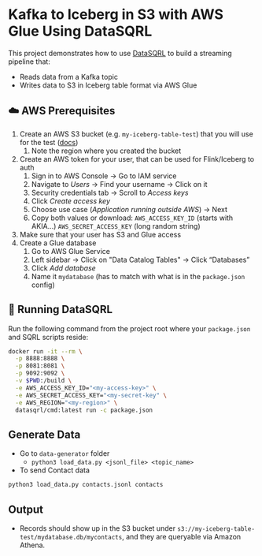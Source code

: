# Kafka to Iceberg in S3 with AWS Glue Using DataSQRL

This project demonstrates how to use [DataSQRL](https://datasqrl.com) to build a streaming pipeline that:

- Reads data from a Kafka topic
- Writes data to S3 in Iceberg table format via AWS Glue

## ☁️ AWS Prerequisites

1. Create an AWS S3 bucket (e.g. `my-iceberg-table-test`) that you will use for the test ([docs](https://docs.aws.amazon.com/AmazonS3/latest/userguide/create-bucket-overview.html))
   1. Note the region where you created the bucket
2. Create an AWS token for your user, that can be used for Flink/Iceberg to auth
   1. Sign in to AWS Console → Go to IAM service
   2. Navigate to *Users* → Find your username → Click on it
   3. Security credentials tab → Scroll to *Access keys*
   4. Click *Create access key*
   5. Choose use case (*Application running outside AWS*) → Next
   6. Copy both values or download: `AWS_ACCESS_KEY_ID` (starts with AKIA...) `AWS_SECRET_ACCESS_KEY` (long random string)
3. Make sure that your user has S3 and Glue access
4. Create a Glue database
   1. Go to AWS Glue Service
   2. Left sidebar → Click on "Data Catalog Tables" → Click “Databases”
   3. Click *Add database*
   4. Name it `mydatabase` (has to match with what is in the `package.json` config)

## 🐳 Running DataSQRL

Run the following command from the project root where your `package.json` and SQRL scripts reside:
```bash
docker run -it --rm \
  -p 8888:8888 \
  -p 8081:8081 \
  -p 9092:9092 \
  -v $PWD:/build \
  -e AWS_ACCESS_KEY_ID="<my-access-key>" \
  -e AWS_SECRET_ACCESS_KEY="<my-secret-key" \
  -e AWS_REGION="<my-region>" \
  datasqrl/cmd:latest run -c package.json
```

## Generate Data

* Go to `data-generator` folder
  * `python3 load_data.py <jsonl_file> <topic_name>`
* To send Contact data
```bash
python3 load_data.py contacts.jsonl contacts
```

## Output

* Records should show up in the S3 bucket under `s3://my-iceberg-table-test/mydatabase.db/mycontacts`,
  and they are queryable via Amazon Athena.
